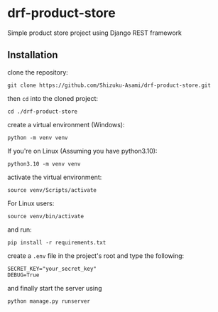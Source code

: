 # drf-product-store
Simple product store project using Django REST framework
## Installation
clone the repository:
```
git clone https://github.com/Shizuku-Asami/drf-product-store.git
```
then `cd` into the cloned project:
```
cd ./drf-product-store
```
create a virtual environment (Windows):
```
python -m venv venv
```
If you're on Linux (Assuming you have python3.10):
```
python3.10 -m venv venv
```
activate the virtual environment:
```
source venv/Scripts/activate
```
For Linux users:
```
source venv/bin/activate
```
and run:
```
pip install -r requirements.txt
```
create a `.env` file in the project's root and type the following:
```
SECRET_KEY="your_secret_key"
DEBUG=True
```
and finally start the server using
```
python manage.py runserver
```
